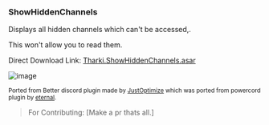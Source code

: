 ### ShowHiddenChannels

Displays all hidden channels which can't be accessed,.

This won't allow you to read them.

Direct Download Link:
[Tharki.ShowHiddenChannels.asar](https://github.com/Tharki-God/ShowHiddenChannels/releases/latest/download/Tharki.ShowHiddenChannels.asar)

![image](https://tharki-god.github.io/files-random-host/bdpluginsassets/showhiddenchannels.png)

<sub>Ported from Better discord plugin made by
[JustOptimize](https://github.com/JustOptimize/return-ShowHiddenChannels) which was ported from
powercord plugin by [eternal](https://github.com/discord-modifications/show-hidden-channels).</sub>

> For Contributing: [Make a pr thats all.]
